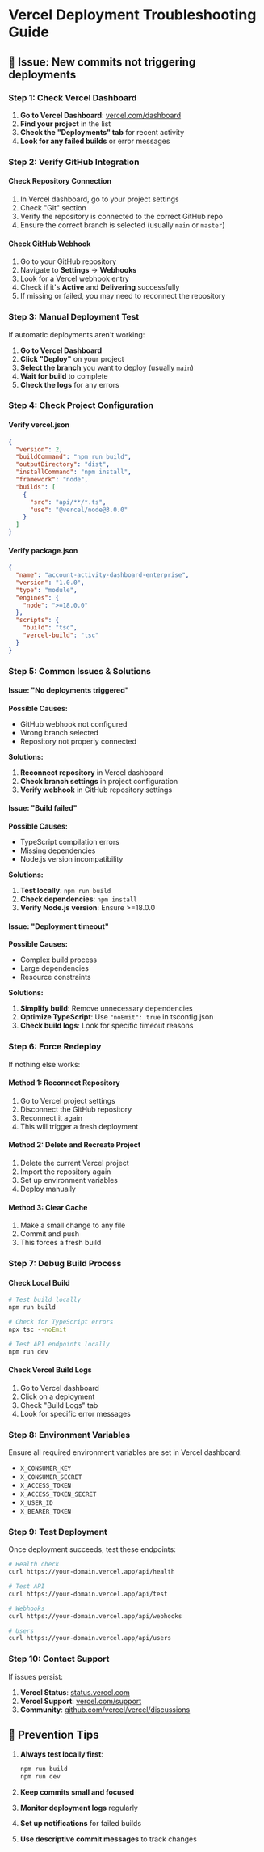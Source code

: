 # Vercel Deployment Troubleshooting Guide

## 🚨 **Issue: New commits not triggering deployments**

### **Step 1: Check Vercel Dashboard**

1. **Go to Vercel Dashboard**: [vercel.com/dashboard](https://vercel.com/dashboard)
2. **Find your project** in the list
3. **Check the "Deployments" tab** for recent activity
4. **Look for any failed builds** or error messages

### **Step 2: Verify GitHub Integration**

#### **Check Repository Connection**
1. In Vercel dashboard, go to your project settings
2. Check "Git" section
3. Verify the repository is connected to the correct GitHub repo
4. Ensure the correct branch is selected (usually `main` or `master`)

#### **Check GitHub Webhook**
1. Go to your GitHub repository
2. Navigate to **Settings** → **Webhooks**
3. Look for a Vercel webhook entry
4. Check if it's **Active** and **Delivering** successfully
5. If missing or failed, you may need to reconnect the repository

### **Step 3: Manual Deployment Test**

If automatic deployments aren't working:

1. **Go to Vercel Dashboard**
2. **Click "Deploy"** on your project
3. **Select the branch** you want to deploy (usually `main`)
4. **Wait for build** to complete
5. **Check the logs** for any errors

### **Step 4: Check Project Configuration**

#### **Verify vercel.json**
```json
{
  "version": 2,
  "buildCommand": "npm run build",
  "outputDirectory": "dist",
  "installCommand": "npm install",
  "framework": "node",
  "builds": [
    {
      "src": "api/**/*.ts",
      "use": "@vercel/node@3.0.0"
    }
  ]
}
```

#### **Verify package.json**
```json
{
  "name": "account-activity-dashboard-enterprise",
  "version": "1.0.0",
  "type": "module",
  "engines": {
    "node": ">=18.0.0"
  },
  "scripts": {
    "build": "tsc",
    "vercel-build": "tsc"
  }
}
```

### **Step 5: Common Issues & Solutions**

#### **Issue: "No deployments triggered"**
**Possible Causes:**
- GitHub webhook not configured
- Wrong branch selected
- Repository not properly connected

**Solutions:**
1. **Reconnect repository** in Vercel dashboard
2. **Check branch settings** in project configuration
3. **Verify webhook** in GitHub repository settings

#### **Issue: "Build failed"**
**Possible Causes:**
- TypeScript compilation errors
- Missing dependencies
- Node.js version incompatibility

**Solutions:**
1. **Test locally**: `npm run build`
2. **Check dependencies**: `npm install`
3. **Verify Node.js version**: Ensure >=18.0.0

#### **Issue: "Deployment timeout"**
**Possible Causes:**
- Complex build process
- Large dependencies
- Resource constraints

**Solutions:**
1. **Simplify build**: Remove unnecessary dependencies
2. **Optimize TypeScript**: Use `"noEmit": true` in tsconfig.json
3. **Check build logs**: Look for specific timeout reasons

### **Step 6: Force Redeploy**

If nothing else works:

#### **Method 1: Reconnect Repository**
1. Go to Vercel project settings
2. Disconnect the GitHub repository
3. Reconnect it again
4. This will trigger a fresh deployment

#### **Method 2: Delete and Recreate Project**
1. Delete the current Vercel project
2. Import the repository again
3. Set up environment variables
4. Deploy manually

#### **Method 3: Clear Cache**
1. Make a small change to any file
2. Commit and push
3. This forces a fresh build

### **Step 7: Debug Build Process**

#### **Check Local Build**
```bash
# Test build locally
npm run build

# Check for TypeScript errors
npx tsc --noEmit

# Test API endpoints locally
npm run dev
```

#### **Check Vercel Build Logs**
1. Go to Vercel dashboard
2. Click on a deployment
3. Check "Build Logs" tab
4. Look for specific error messages

### **Step 8: Environment Variables**

Ensure all required environment variables are set in Vercel dashboard:

- `X_CONSUMER_KEY`
- `X_CONSUMER_SECRET`
- `X_ACCESS_TOKEN`
- `X_ACCESS_TOKEN_SECRET`
- `X_USER_ID`
- `X_BEARER_TOKEN`

### **Step 9: Test Deployment**

Once deployment succeeds, test these endpoints:

```bash
# Health check
curl https://your-domain.vercel.app/api/health

# Test API
curl https://your-domain.vercel.app/api/test

# Webhooks
curl https://your-domain.vercel.app/api/webhooks

# Users
curl https://your-domain.vercel.app/api/users
```

### **Step 10: Contact Support**

If issues persist:

1. **Vercel Status**: [status.vercel.com](https://status.vercel.com)
2. **Vercel Support**: [vercel.com/support](https://vercel.com/support)
3. **Community**: [github.com/vercel/vercel/discussions](https://github.com/vercel/vercel/discussions)

## 🔧 **Prevention Tips**

1. **Always test locally first**:
   ```bash
   npm run build
   npm run dev
   ```

2. **Keep commits small and focused**

3. **Monitor deployment logs** regularly

4. **Set up notifications** for failed builds

5. **Use descriptive commit messages** to track changes 
